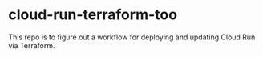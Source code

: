 # cloud-run-terraform-too

This repo is to figure out a workflow for deploying and updating Cloud Run via Terraform.